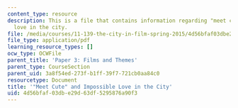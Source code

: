 ```yaml
---
content_type: resource
description: This is a file that contains information regarding "meet cute" and impossible
  love in the city.
file: /media/courses/11-139-the-city-in-film-spring-2015/4d56bfaf03dbe29d63df5295876a90f3_MIT11_139S15_Paper3_1.pdf
file_type: application/pdf
learning_resource_types: []
ocw_type: OCWFile
parent_title: 'Paper 3: Films and Themes'
parent_type: CourseSection
parent_uid: 3a8f54ed-273f-b1ff-39f7-721cb0aa84c0
resourcetype: Document
title: '"Meet Cute" and Impossible Love in the City'
uid: 4d56bfaf-03db-e29d-63df-5295876a90f3
---
```

